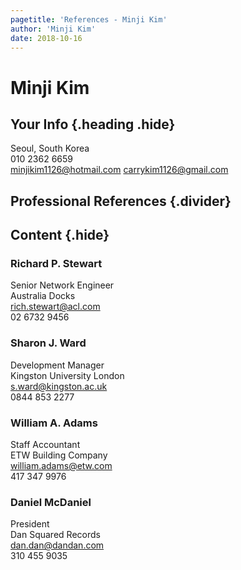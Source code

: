 ```yaml
---
pagetitle: 'References - Minji Kim'
author: 'Minji Kim'
date: 2018-10-16
---
```


# Minji Kim
## Your Info {.heading .hide}
Seoul, South Korea\
010 2362 6659\
minjikim1126@hotmail.com
carrykim1126@gmail.com

## Professional References {.divider}

## Content {.hide}
### Richard P. Stewart
Senior Network Engineer\
Australia Docks\
rich.stewart@acl.com\
02 6732 9456

### Sharon J. Ward
Development Manager\
Kingston University London\
s.ward@kingston.ac.uk\
0844 853 2277

### William A. Adams
Staff Accountant\
ETW Building Company\
william.adams@etw.com\
417 347 9976

### Daniel McDaniel
President\
Dan Squared Records\
dan.dan@dandan.com\
310 455 9035
